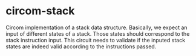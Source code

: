 # circom-stack
Circom implementation of a stack data structure. Basically, we expect an input of different states of a stack. Those states should correspond to the stack instruction input. This circuit needs to validate if the inputed stack states are indeed valid according to the instructions passed.
